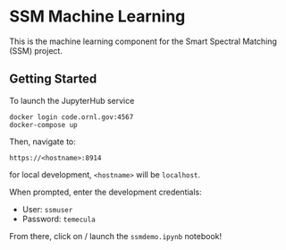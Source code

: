 # SSM Machine Learning

This is the machine learning component for the Smart Spectral Matching (SSM) project.

## Getting Started

To launch the JupyterHub service

```
docker login code.ornl.gov:4567
docker-compose up
```


Then, navigate to:

```
https://<hostname>:8914
```

for local development, `<hostname>` will be `localhost`.


When prompted, enter the development credentials:
 - User: `ssmuser`
 - Password: `temecula`

From there, click on / launch the `ssmdemo.ipynb` notebook!
